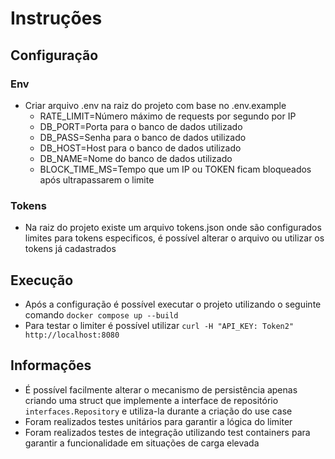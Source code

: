 # Instruções

## Configuração

### Env
  - Criar arquivo .env na raiz do projeto com base no .env.example
    - RATE_LIMIT=Número máximo de requests por segundo por IP
    - DB_PORT=Porta para o banco de dados utilizado
    - DB_PASS=Senha para o banco de dados utilizado
    - DB_HOST=Host para o banco de dados utilizado
    - DB_NAME=Nome do banco de dados utilizado
    - BLOCK_TIME_MS=Tempo que um IP ou TOKEN ficam bloqueados após ultrapassarem o limite
### Tokens
- Na raiz do projeto existe um arquivo tokens.json onde são configurados limites para tokens especificos, é possível alterar o arquivo ou utilizar os tokens já cadastrados


## Execução

- Após a configuração é possível executar o projeto utilizando o seguinte comando `docker compose up --build`
- Para testar o limiter é possível utilizar `curl -H "API_KEY: Token2" http://localhost:8080`

## Informações

- É possível facilmente alterar o mecanismo de persistência apenas criando uma struct que implemente a interface de repositório `interfaces.Repository` e utiliza-la durante a criação do use case
- Foram realizados testes unitários para garantir a lógica do limiter
- Foram realizados testes de integração utilizando test containers para garantir a funcionalidade em situações de carga elevada